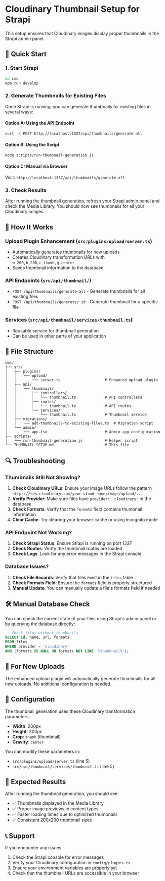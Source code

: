 # Cloudinary Thumbnail Setup for Strapi

This setup ensures that Cloudinary images display proper thumbnails in the Strapi admin panel.

## 🚀 Quick Start

### 1. Start Strapi
```bash
cd cms
npm run develop
```

### 2. Generate Thumbnails for Existing Files
Once Strapi is running, you can generate thumbnails for existing files in several ways:

#### Option A: Using the API Endpoint
```bash
curl -X POST http://localhost:1337/api/thumbnails/generate-all
```

#### Option B: Using the Script
```bash
node scripts/run-thumbnail-generation.js
```

#### Option C: Manual via Browser
Visit: `http://localhost:1337/api/thumbnails/generate-all`

### 3. Check Results
After running the thumbnail generation, refresh your Strapi admin panel and check the Media Library. You should now see thumbnails for all your Cloudinary images.

## 🔧 How It Works

### Upload Plugin Enhancement (`src/plugins/upload/server.ts`)
- Automatically generates thumbnails for new uploads
- Creates Cloudinary transformation URLs with `w_200,h_200,c_thumb,g_center`
- Saves thumbnail information to the database

### API Endpoints (`src/api/thumbnail/`)
- `POST /api/thumbnails/generate-all` - Generate thumbnails for all existing files
- `POST /api/thumbnails/generate/:id` - Generate thumbnail for a specific file

### Services (`src/api/thumbnail/services/thumbnail.ts`)
- Reusable service for thumbnail generation
- Can be used in other parts of your application

## 📁 File Structure

```
cms/
├── src/
│   ├── plugins/
│   │   └── upload/
│   │       └── server.ts                    # Enhanced upload plugin
│   ├── api/
│   │   └── thumbnail/
│   │       ├── controllers/
│   │       │   └── thumbnail.ts             # API controllers
│   │       ├── routes/
│   │       │   └── thumbnail.ts             # API routes
│   │       └── services/
│   │           └── thumbnail.ts             # Thumbnail service
│   ├── migrations/
│   │   └── add-thumbnails-to-existing-files.ts  # Migration script
│   └── admin/
│       └── app.tsx                          # Admin app configuration
├── scripts/
│   └── run-thumbnail-generation.js          # Helper script
└── THUMBNAIL_SETUP.md                       # This file
```

## 🔍 Troubleshooting

### Thumbnails Still Not Showing?
1. **Check Cloudinary URLs**: Ensure your image URLs follow the pattern `https://res.cloudinary.com/your-cloud-name/image/upload/...`
2. **Verify Provider**: Make sure files have `provider: 'cloudinary'` in the database
3. **Check Formats**: Verify that the `formats` field contains thumbnail information
4. **Clear Cache**: Try clearing your browser cache or using incognito mode

### API Endpoint Not Working?
1. **Check Strapi Status**: Ensure Strapi is running on port 1337
2. **Check Routes**: Verify the thumbnail routes are loaded
3. **Check Logs**: Look for any error messages in the Strapi console

### Database Issues?
1. **Check File Records**: Verify that files exist in the `files` table
2. **Check Formats Field**: Ensure the `formats` field is properly structured
3. **Manual Update**: You can manually update a file's formats field if needed

## 🛠️ Manual Database Check

You can check the current state of your files using Strapi's admin panel or by querying the database directly:

```sql
-- Check files without thumbnails
SELECT id, name, url, formats 
FROM files 
WHERE provider = 'cloudinary' 
AND (formats IS NULL OR formats NOT LIKE '%thumbnail%');
```

## 🔄 For New Uploads

The enhanced upload plugin will automatically generate thumbnails for all new uploads. No additional configuration is needed.

## 📝 Configuration

The thumbnail generation uses these Cloudinary transformation parameters:
- **Width**: 200px
- **Height**: 200px
- **Crop**: `thumb` (thumbnail)
- **Gravity**: `center`

You can modify these parameters in:
- `src/plugins/upload/server.ts` (line 5)
- `src/api/thumbnail/services/thumbnail.ts` (line 5)

## 🎯 Expected Results

After running the thumbnail generation, you should see:
- ✅ Thumbnails displayed in the Media Library
- ✅ Proper image previews in content types
- ✅ Faster loading times due to optimized thumbnails
- ✅ Consistent 200x200 thumbnail sizes

## 📞 Support

If you encounter any issues:
1. Check the Strapi console for error messages
2. Verify your Cloudinary configuration in `config/plugins.ts`
3. Ensure your environment variables are properly set
4. Check that the thumbnail URLs are accessible in your browser 